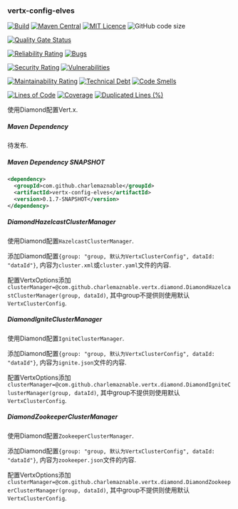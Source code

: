 ### vertx-config-elves

[![Build](https://github.com/CharLemAznable/vertx-config-elves/actions/workflows/build.yml/badge.svg)](https://github.com/CharLemAznable/vertx-config-elves/actions/workflows/build.yml)
[![Maven Central](https://maven-badges.herokuapp.com/maven-central/com.github.charlemaznable/vertx-config-elves/badge.svg)](https://maven-badges.herokuapp.com/maven-central/com.github.charlemaznable/vertx-config-elves/)
[![MIT Licence](https://badges.frapsoft.com/os/mit/mit.svg?v=103)](https://opensource.org/licenses/mit-license.php)
![GitHub code size](https://img.shields.io/github/languages/code-size/CharLemAznable/vertx-config-elves)

[![Quality Gate Status](https://sonarcloud.io/api/project_badges/measure?project=CharLemAznable_vertx-config-elves&metric=alert_status)](https://sonarcloud.io/dashboard?id=CharLemAznable_vertx-config-elves)

[![Reliability Rating](https://sonarcloud.io/api/project_badges/measure?project=CharLemAznable_vertx-config-elves&metric=reliability_rating)](https://sonarcloud.io/dashboard?id=CharLemAznable_vertx-config-elves)
[![Bugs](https://sonarcloud.io/api/project_badges/measure?project=CharLemAznable_vertx-config-elves&metric=bugs)](https://sonarcloud.io/dashboard?id=CharLemAznable_vertx-config-elves)

[![Security Rating](https://sonarcloud.io/api/project_badges/measure?project=CharLemAznable_vertx-config-elves&metric=security_rating)](https://sonarcloud.io/dashboard?id=CharLemAznable_vertx-config-elves)
[![Vulnerabilities](https://sonarcloud.io/api/project_badges/measure?project=CharLemAznable_vertx-config-elves&metric=vulnerabilities)](https://sonarcloud.io/dashboard?id=CharLemAznable_vertx-config-elves)

[![Maintainability Rating](https://sonarcloud.io/api/project_badges/measure?project=CharLemAznable_vertx-config-elves&metric=sqale_rating)](https://sonarcloud.io/dashboard?id=CharLemAznable_vertx-config-elves)
[![Technical Debt](https://sonarcloud.io/api/project_badges/measure?project=CharLemAznable_vertx-config-elves&metric=sqale_index)](https://sonarcloud.io/dashboard?id=CharLemAznable_vertx-config-elves)
[![Code Smells](https://sonarcloud.io/api/project_badges/measure?project=CharLemAznable_vertx-config-elves&metric=code_smells)](https://sonarcloud.io/dashboard?id=CharLemAznable_vertx-config-elves)

[![Lines of Code](https://sonarcloud.io/api/project_badges/measure?project=CharLemAznable_vertx-config-elves&metric=ncloc)](https://sonarcloud.io/dashboard?id=CharLemAznable_vertx-config-elves)
[![Coverage](https://sonarcloud.io/api/project_badges/measure?project=CharLemAznable_vertx-config-elves&metric=coverage)](https://sonarcloud.io/dashboard?id=CharLemAznable_vertx-config-elves)
[![Duplicated Lines (%)](https://sonarcloud.io/api/project_badges/measure?project=CharLemAznable_vertx-config-elves&metric=duplicated_lines_density)](https://sonarcloud.io/dashboard?id=CharLemAznable_vertx-config-elves)

使用Diamond配置Vert.x.

##### Maven Dependency

待发布.

##### Maven Dependency SNAPSHOT

```xml
<dependency>
  <groupId>com.github.charlemaznable</groupId>
  <artifactId>vertx-config-elves</artifactId>
  <version>0.1.7-SNAPSHOT</version>
</dependency>
```

##### DiamondHazelcastClusterManager

使用Diamond配置```HazelcastClusterManager```.

添加Diamond配置```{group: "group, 默认为VertxClusterConfig", dataId: "dataId"}```, 内容为```cluster.xml```或```cluster.yaml```文件的内容.

配置VertxOptions添加```clusterManager=@com.github.charlemaznable.vertx.diamond.DiamondHazelcastClusterManager(group, dataId)```, 其中group不提供则使用默认```VertxClusterConfig```.

##### DiamondIgniteClusterManager

使用Diamond配置```IgniteClusterManager```.

添加Diamond配置```{group: "group, 默认为VertxClusterConfig", dataId: "dataId"}```, 内容为```ignite.json```文件的内容.

配置VertxOptions添加```clusterManager=@com.github.charlemaznable.vertx.diamond.DiamondIgniteClusterManager(group, dataId)```, 其中group不提供则使用默认```VertxClusterConfig```.

##### DiamondZookeeperClusterManager

使用Diamond配置```ZookeeperClusterManager```.

添加Diamond配置```{group: "group, 默认为VertxClusterConfig", dataId: "dataId"}```, 内容为```zookeeper.json```文件的内容.

配置VertxOptions添加```clusterManager=@com.github.charlemaznable.vertx.diamond.DiamondZookeeperClusterManager(group, dataId)```, 其中group不提供则使用默认```VertxClusterConfig```.
